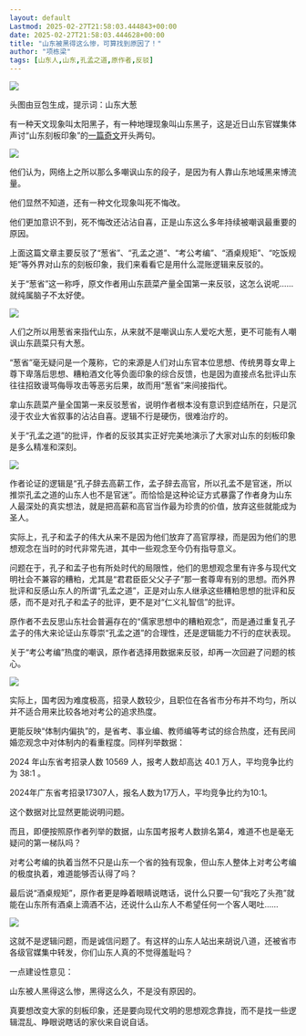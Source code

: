 ```yaml
---
layout: default
Lastmod: 2025-02-27T21:58:03.444843+00:00
date: 2025-02-27T21:58:03.444628+00:00
title: "山东被黑得这么惨，可算找到原因了！"
author: "项栋梁"
tags: [山东人,山东,孔孟之道,原作者,反驳]
---
```


![](https://images.weserv.nl/?url=https%3A//mmbiz.qpic.cn/mmbiz_jpg/qEicyZDQUnDEsBrItobed598xD47sxz1Tj5NoTyvZRicTM2Kt7Mhaqxw28C0Wgv8nibam8w7Na1OjVn0fPj38hVCw/640%3Fwx_fmt%3Djpeg)

头图由豆包生成，提示词：山东大葱

有一种天文现象叫太阳黑子，有一种地理现象叫山东黑子，这是近日山东官媒集体声讨“山东刻板印象”的[一篇奇文](https://mp.weixin.qq.com/s?__biz=MzAwOTQwMTYzNQ==&mid=2653863528&idx=1&sn=08450a0011e4906bb57b5875b0dac0a2&scene=21#wechat_redirect)开头两句。  

![](https://images.weserv.nl/?url=https%3A//mmbiz.qpic.cn/mmbiz_jpg/qEicyZDQUnDEsBrItobed598xD47sxz1TyaL9Sudvf3Bvn5NyPjhicvkc5Amp2hXzdb5aXYL77ibZUpzlrOJL5uIQ/640%3Fwx_fmt%3Djpeg)

他们认为，网络上之所以那么多嘲讽山东的段子，是因为有人靠山东地域黑来博流量。

他们显然不知道，还有一种文化现象叫死不悔改。

他们更加意识不到，死不悔改还沾沾自喜，正是山东这么多年持续被嘲讽最重要的原因。

上面这篇文章主要反驳了“葱省”、“孔孟之道”、“考公考编”、“酒桌规矩”、“吃饭规矩”等外界对山东的刻板印象，我们来看看它是用什么混账逻辑来反驳的。

关于“葱省”这一称呼，原文作者用山东蔬菜产量全国第一来反驳，这怎么说呢……就纯属脑子不太好使。

![](https://images.weserv.nl/?url=https%3A//mmbiz.qpic.cn/mmbiz_jpg/qEicyZDQUnDEsBrItobed598xD47sxz1TxhgzJ0uAcIjRKxT620z4W09uLpu7qp1icibMKsuF9aahNle2QPFzibAag/640%3Fwx_fmt%3Djpeg)

人们之所以用葱省来指代山东，从来就不是嘲讽山东人爱吃大葱，更不可能有人嘲讽山东蔬菜只有大葱。

“葱省”毫无疑问是一个蔑称，它的来源是人们对山东官本位思想、传统男尊女卑上尊下卑落后思想、糟粕酒文化等负面印象的综合反馈，也是因为直接点名批评山东往往招致谩骂侮辱攻击等恶劣后果，故而用“葱省”来间接指代。

拿山东蔬菜产量全国第一来反驳葱省，说明作者根本没有意识到症结所在，只是沉浸于农业大省叙事的沾沾自喜。逻辑不行是硬伤，很难治疗的。

关于“孔孟之道”的批评，作者的反驳其实正好完美地演示了大家对山东的刻板印象是多么精准和深刻。

![](https://images.weserv.nl/?url=https%3A//mmbiz.qpic.cn/mmbiz_jpg/qEicyZDQUnDEsBrItobed598xD47sxz1TTtEPPBMXicyiaAJab5HHNOicSXuul6L5cVnec9BIiaKESpSJZnRcankTfg/640%3Fwx_fmt%3Djpeg)

作者论证的逻辑是“孔子辞去高薪工作，孟子辞去高官，所以孔孟不是官迷，所以推崇孔孟之道的山东人也不是官迷”。而恰恰是这种论证方式暴露了作者身为山东人最深处的真实想法，就是把高薪和高官当作最为珍贵的价值，放弃这些就能成为圣人。

实际上，孔子和孟子的伟大从来不是因为他们放弃了高官厚禄，而是因为他们的思想观念在当时的时代非常先进，其中一些观念至今仍有指导意义。

问题在于，孔子和孟子也有所处时代的局限性，他们的思想观念里有许多与现代文明社会不兼容的糟粕，尤其是“君君臣臣父父子子”那一套尊卑有别的思想。而外界批评和反感山东人的所谓“孔孟之道”，正是对山东人继承这些糟粕思想的批评和反感，而不是对孔子和孟子的批评，更不是对“仁义礼智信”的批评。

原作者不去反思山东社会普遍存在的“儒家思想中的糟粕观念”，而是通过重复孔子孟子的伟大来论证山东尊崇“孔孟之道”的合理性，还是逻辑能力不行的症状表现。

关于“考公考编”热度的嘲讽，原作者选择用数据来反驳，却再一次回避了问题的核心。

![](https://images.weserv.nl/?url=https%3A//mmbiz.qpic.cn/mmbiz_jpg/qEicyZDQUnDEsBrItobed598xD47sxz1T1NC11ic4rSiaibso3GjcBjshZ9ibibWVpvWXuw2q0yConUFh3Rib9ocDALAQ/640%3Fwx_fmt%3Djpeg)

实际上，国考因为难度极高，招录人数较少，且职位在各省市分布并不均匀，所以并不适合用来比较各地对考公的追求热度。

更能反映“体制内偏执”的，是省考、事业编、教师编等考试的综合热度，还有民间婚恋观念中对体制内的看重程度。同样列举数据：

2024 年山东省考招录人数 10569 人，报考人数却高达 40.1 万人，平均竞争比约为 38:1 。

2024年广东省考招录17307人，报名人数为17万人‌，平均竞争比约为10:1。

这个数据对比显然更能说明问题。

而且，即便按照原作者列举的数据，山东国考报考人数排名第4，难道不也是毫无疑问的第一梯队吗？

对考公考编的执着当然不只是山东一个省的独有现象，但山东人整体上对考公考编的极度执着，难道能够否认得了吗？

最后说“酒桌规矩”，原作者更是睁着眼睛说瞎话，说什么只要一句“我吃了头孢”就能在山东所有酒桌上滴酒不沾，还说什么山东人不希望任何一个客人喝吐……

![](https://images.weserv.nl/?url=https%3A//mmbiz.qpic.cn/mmbiz_jpg/qEicyZDQUnDEsBrItobed598xD47sxz1TuWcszbQo8BxosfkDQMicH4Wyaj3g8ae21Rd4DHqjkNLaKWfv6W4T00Q/640%3Fwx_fmt%3Djpeg)

这就不是逻辑问题，而是诚信问题了。有这样的山东人站出来胡说八道，还被省市各级官媒集中转发，你们山东人真的不觉得羞耻吗？

一点建设性意见：

山东被人黑得这么惨，黑得这么久，不是没有原因的。

真要想改变大家的刻板印象，还是要向现代文明的思想观念靠拢，而不是找一些逻辑混乱、睁眼说瞎话的家伙来自说自话。

